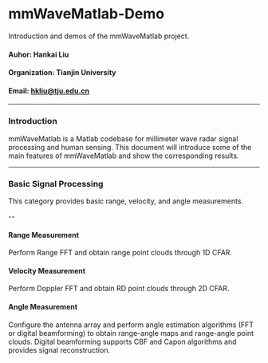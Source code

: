 # mmWaveMatlab-Demo
Introduction and demos of the mmWaveMatlab project.

#### Auhor: Hankai Liu
#### Organization: Tianjin University
#### Email: hkliu@tju.edu.cn
---
### Introduction
mmWaveMatlab is a Matlab codebase for millimeter wave radar signal processing and human sensing. This document will introduce some of the main features of mmWaveMatlab and show the corresponding results.

---

### Basic Signal Processing
This category provides basic range, velocity, and angle measurements.

--

#### Range Measurement
Perform Range FFT and obtain range point clouds through 1D CFAR.


#### Velocity Measurement
Perform Doppler FFT and obtain RD point clouds through 2D CFAR.


#### Angle Measurement
Configure the antenna array and perform angle estimation algorithms (FFT or digital beamforming) to obtain range-angle maps and range-angle point clouds. Digital beamforming supports CBF and Capon algorithms and provides signal reconstruction.





